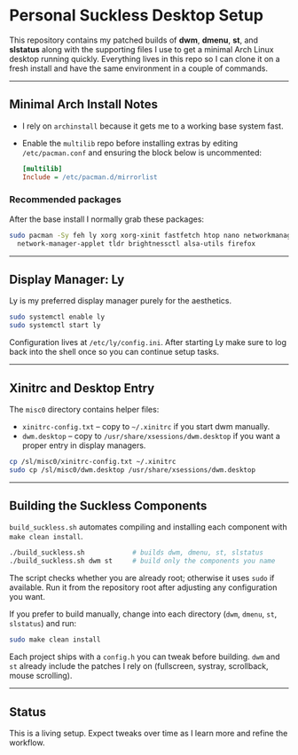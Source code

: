 # Personal Suckless Desktop Setup

This repository contains my patched builds of **dwm**, **dmenu**, **st**, and **slstatus** along with the supporting files I use to get a minimal Arch Linux desktop running quickly. Everything lives in this repo so I can clone it on a fresh install and have the same environment in a couple of commands.

---

## Minimal Arch Install Notes
- I rely on `archinstall` because it gets me to a working base system fast.
- Enable the `multilib` repo before installing extras by editing `/etc/pacman.conf` and ensuring the block below is uncommented:

  ```ini
  [multilib]
  Include = /etc/pacman.d/mirrorlist
  ```

### Recommended packages
After the base install I normally grab these packages:

```bash
sudo pacman -Sy feh ly xorg xorg-xinit fastfetch htop nano networkmanager \
  network-manager-applet tldr brightnessctl alsa-utils firefox
```

---

## Display Manager: Ly
Ly is my preferred display manager purely for the aesthetics.

```bash
sudo systemctl enable ly
sudo systemctl start ly
```

Configuration lives at `/etc/ly/config.ini`. After starting Ly make sure to log back into the shell once so you can continue setup tasks.

---

## Xinitrc and Desktop Entry
The `misc0` directory contains helper files:

- `xinitrc-config.txt` – copy to `~/.xinitrc` if you start dwm manually.
- `dwm.desktop` – copy to `/usr/share/xsessions/dwm.desktop` if you want a proper entry in display managers.

```bash
cp /sl/misc0/xinitrc-config.txt ~/.xinitrc
sudo cp /sl/misc0/dwm.desktop /usr/share/xsessions/dwm.desktop
```

---

## Building the Suckless Components
`build_suckless.sh` automates compiling and installing each component with `make clean install`.

```bash
./build_suckless.sh            # builds dwm, dmenu, st, slstatus
./build_suckless.sh dwm st     # build only the components you name
```

The script checks whether you are already root; otherwise it uses `sudo` if available. Run it from the repository root after adjusting any configuration you want.

If you prefer to build manually, change into each directory (`dwm`, `dmenu`, `st`, `slstatus`) and run:

```bash
sudo make clean install
```

Each project ships with a `config.h` you can tweak before building. `dwm` and `st` already include the patches I rely on (fullscreen, systray, scrollback, mouse scrolling).

---

## Status
This is a living setup. Expect tweaks over time as I learn more and refine the workflow.
